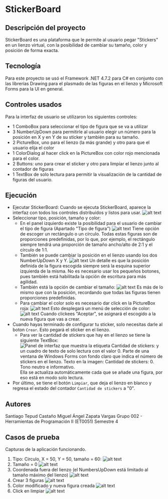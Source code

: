# StickerBoard

## Descripción del proyecto

StickerBoard es una plataforma que le permite al usuario pegar "Stickers" en un lienzo virtual, con la posibilidad de cambiar su tamaño, color y posición de forma exacta.

## Tecnología

Para este proyecto se usó el Framework .NET 4.7.2 para C# en conjunto con las librerías Drawing para el plasmado de las figuras en el lienzo y Microsoft Forms para la UI en general.

## Controles usados

Para la interfaz de usuario se utilizaron los siguientes controles:

+ 1 ComboBox para seleccionar el tipo de figura que se va a utilizar
+ 3 NumberUpDown para permitirle al usuario elegir un número para la posición en X y en Y de su sticker y también para su tamaño.
+ 2 PictureBox, uno para el lienzo (la más grande) y otro para que el usuario elija el color
+ 1 ColorDialog al hacer click en la PictureBox con color rojo mencionada para el color.
+ 2 Buttons: uno para crear el sticker y otro para limpiar el lienzo junto al contador de figuras
+ 1 TextBox de solo lectura para permitir la visualización de la cantidad de figuras del usuario.

## Ejecución

+ Ejecutar StickerBoard:
    Cuando se ejecuta StickerBoard, aparece la interfaz con todos los controles distribuídos y listos para usar.
    ![alt text](images/image.png)
+ Seleccionar tipo, posición, tamaño y color:
  + En el panel izquierdo existe la posibilidad para el usuario de cambiar el tipo de figura (Apartado "Tipo de figura")
  ![alt text](images/image-1.png)
  Tiene opción de escoger un rectángulo o un círculo. Todas estas figuras son de proporciones predefinidas, por lo que, por ejemplo, el rectángulo siempre tendrá una proporción de tamaño ancho/alto de 2:1 y el círculo de 1:1.
  + También se puede cambiar la posición en el lienzo usando los dos NumberUpDown X y Y.
  ![alt text](images/image-2.png) 
  Un detalle es que la posición definida de la figura escogida siempre será la esquina superior izquierda de la misma. No es necesario usar los pequeños botones, pues también está habilitada la opción de escritura para más agilidad.
  + También está la opción de cambiar el tamaño:
  ![alt text](images/image-3.png)
  Es más de lo mismo que con la posición, recordando que todas las figuras tienen proporciones predefinidas.
  + Para cambiar el color solo es necesario dar click en la PictureBox roja:
  ![alt text](images/image-4.png)
  Esto desplegará un menú de selección de color:
  ![alt text](images/image-5.png)
  Cuando clickees "Aceptar", se asignará el escogido a la nueva figura que vas a crear.
+ Cuando hayas terminado de configurar tu sticker, solo necesitas darle al boton ```Crear```. Esto pegará el sticker en el lienzo.
  + Para ver la cantidad de stickers que hay en el lienzo se  tiene la siguiente TextBox:
  ![Panel de interfaz que muestra la etiqueta Cantidad de stickers: y un cuadro de texto de solo lectura con el valor 0. Parte de una ventana de Windows Forms con fondo claro que indica el número de stickers en el lienzo. Texto en la imagen: Cantidad de stickers: 0. Tono neutro e informativo.](images/image-6.png)
  Ella se actualiza automáticamente cada que se añade una figura, por eso está en modo solo lectura.
+ Por último, se tiene el botón ```Limpiar```, que deja el lienzo en blanco y regresa el estado del contador ```Cantidad de stickers``` a "0".

## Autores

Santiago Tepud Castaño
Miguel Ángel Zapata Vargas
Grupo 002 - Herramientas de Programación II (ET0051)
Semestre 4

## Casos de prueba

Capturas de la aplicación funcionando.

1. Tipo: Circulo, X = 50, Y = 50, tamaño = 60:
  ![alt text](images/image-7.png)
2. Tamaño = 0
  ![alt text](images/image-8.png)
3. Coordenada fuera del lienzo (el NumbersUpDown está limitado al tamaño máximo del lienzo)
  ![alt text](images/image-9.png)
4. Crear 3 figuras
  ![alt text](images/image-10.png)
5. Color modificado y nueva figura creada
  ![alt text](images/image-11.png)
6. Click en limpiar
  ![alt text](images/image-12.png)
